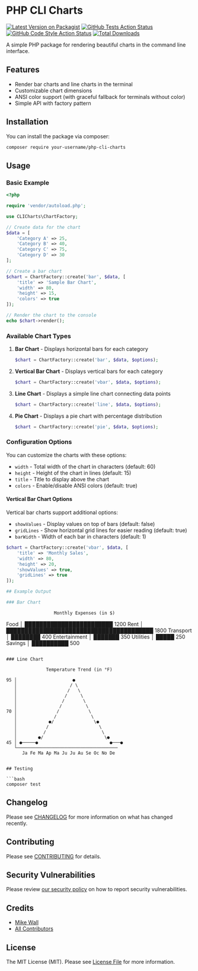 # PHP CLI Charts



[![Latest Version on Packagist](https://img.shields.io/packagist/v/daikazu/cli-charts.svg?style=flat-square)](https://packagist.org/packages/daikazu/cli-charts)
[![GitHub Tests Action Status](https://img.shields.io/github/actions/workflow/status/daikazu/cli-charts/run-tests.yml?branch=main&label=tests&style=flat-square)](https://github.com/daikazu/cli-charts/actions?query=workflow%3Arun-tests+branch%3Amain)
[![GitHub Code Style Action Status](https://img.shields.io/github/actions/workflow/status/daikazu/cli-charts/fix-php-code-style-issues.yml?branch=main&label=code%20style&style=flat-square)](https://github.com/daikazu/cli-charts/actions?query=workflow%3A"Fix+PHP+code+style+issues"+branch%3Amain)
[![Total Downloads](https://img.shields.io/packagist/dt/daikazu/cli-charts.svg?style=flat-square)](https://packagist.org/packages/daikazu/cli-charts)

A simple PHP package for rendering beautiful charts in the command line interface.

## Features

- Render bar charts and line charts in the terminal
- Customizable chart dimensions
- ANSI color support (with graceful fallback for terminals without color)
- Simple API with factory pattern

## Installation

You can install the package via composer:

```bash
composer require your-username/php-cli-charts
```

## Usage

### Basic Example

```php
<?php

require 'vendor/autoload.php';

use CLICharts\ChartFactory;

// Create data for the chart
$data = [
    'Category A' => 25,
    'Category B' => 40,
    'Category C' => 75,
    'Category D' => 30
];

// Create a bar chart
$chart = ChartFactory::create('bar', $data, [
    'title' => 'Sample Bar Chart',
    'width' => 80,
    'height' => 15,
    'colors' => true
]);

// Render the chart to the console
echo $chart->render();
```

### Available Chart Types

1. **Bar Chart** - Displays horizontal bars for each category

   ```php
   $chart = ChartFactory::create('bar', $data, $options);
   ```

2. **Vertical Bar Chart** - Displays vertical bars for each category

   ```php
   $chart = ChartFactory::create('vbar', $data, $options);
   ```

3. **Line Chart** - Displays a simple line chart connecting data points

   ```php
   $chart = ChartFactory::create('line', $data, $options);
   ```

4. **Pie Chart** - Displays a pie chart with percentage distribution

   ```php
   $chart = ChartFactory::create('pie', $data, $options);
   ```

### Configuration Options

You can customize the charts with these options:

- `width` - Total width of the chart in characters (default: 60)
- `height` - Height of the chart in lines (default: 15)
- `title` - Title to display above the chart
- `colors` - Enable/disable ANSI colors (default: true)

#### Vertical Bar Chart Options

Vertical bar charts support additional options:

- `showValues` - Display values on top of bars (default: false)
- `gridLines` - Show horizontal grid lines for easier reading (default: true)
- `barWidth` - Width of each bar in characters (default: 1)

```php
$chart = ChartFactory::create('vbar', $data, [
    'title' => 'Monthly Sales',
    'width' => 80,
    'height' => 20,
    'showValues' => true,
    'gridLines' => true
]);

## Example Output

### Bar Chart

```
                      Monthly Expenses (in $)                      

Food          │ ████████████████████████ 1200
Rent          │ ████████████████████████████████████████ 1800
Transport     │ ████████ 400
Entertainment │ ███████ 350
Utilities     │ █████ 250
Savings       │ ██████████ 500
```

### Line Chart

```
                   Temperature Trend (in °F)                   

    95 │                     ●
       │                    / \
       │                   /   \
       │                  /     \
       │                 /       \
       │                /         \
    70 │               /           \
       │              /             \
       │            ●/               \● 
       │           /                   \
       │          /                     \
       │        ●/                       \●
    45 │ ●─────●                           ●───●
       └──────────────────────────────────────
          Ja Fe Ma Ap Ma Ju Ju Au Se Oc No De
```

## Testing

```bash
composer test
```

## Changelog

Please see [CHANGELOG](CHANGELOG.md) for more information on what has changed recently.

## Contributing

Please see [CONTRIBUTING](CONTRIBUTING.md) for details.

## Security Vulnerabilities

Please review [our security policy](../../security/policy) on how to report security vulnerabilities.

## Credits

- [Mike Wall](https://github.com/daikazu)
- [All Contributors](../../contributors)

## License

The MIT License (MIT). Please see [License File](LICENSE.md) for more information.
